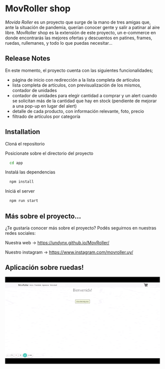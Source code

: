 
# MovRoller shop

_Movida Roller_ es un proyecto que surge de la mano de tres amigas que, ante la situación de pandemia, querían conocer gente y salir a patinar al aire libre.
MovRoller shop es la extensión de este proyecto, un e-commerce en donde encontrarás las mejores ofertas y descuentos en patines, frames, ruedas, rullemanes, y todo lo que puedas necesitar...

## Release Notes
En este momento, el proyecto cuenta con las siguientes funcionalidades;

- página de inicio con redirección a la lista completa de artículos
- lista completa de artículos, con previsualización de los mismos, contador de unidades
- contador de unidades para elegir cantidad a comprar y un alert cuando se solicitan más de la cantidad que hay en stock (pendiente de mejorar a una pop-up en lugar del alert)
- detalle de cada producto, con información relevante, foto, precio
- filtrado de artículos por categoría

## Installation

Cloná el repositorio

Posicionate sobre el directorio del proyecto
```bash
  cd app
```

Instalá las dependencias

```bash
  npm install
```

Iniciá el server

```bash
  npm run start
```
## Más sobre el proyecto...

¿Te gustaría conocer más sobre el proyecto? Podés seguirnos en nuestras redes sociales:

Nuestra web -> https://undynx.github.io/MovRoller/

Nuestro instagram -> https://www.instagram.com/movroller.uy/
## Aplicación sobre ruedas!

![MovRoller shop sobre ruedas!](https://github.com/undynx/CursoReact/blob/main/src/MovRollershop.gif)
